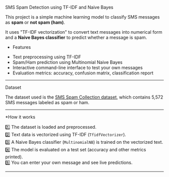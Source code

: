 SMS Spam Detection using TF-IDF and Naive Bayes

This project is a simple machine learning model to classify SMS messages as **spam** or **not spam (ham)**.  

It uses "TF-IDF vectorization" to convert text messages into numerical form and a **Naive Bayes classifier** to predict whether a message is spam.

* Features

- Text preprocessing using TF-IDF
- Spam/Ham prediction using Multinomial Naive Bayes
- Interactive command-line interface to test your own messages
- Evaluation metrics: accuracy, confusion matrix, classification report

---

 Dataset

The dataset used is the [SMS Spam Collection dataset](https://www.kaggle.com/datasets/uciml/sms-spam-collection-dataset), which contains 5,572 SMS messages labeled as spam or ham.

---

*How it works

1️⃣ The dataset is loaded and preprocessed.  
2️⃣ Text data is vectorized using TF-IDF (`TfidfVectorizer`).  
3️⃣ A Naive Bayes classifier (`MultinomialNB`) is trained on the vectorized text.  
4️⃣ The model is evaluated on a test set (accuracy and other metrics printed).  
5️⃣ You can enter your own message and see live predictions.

---

